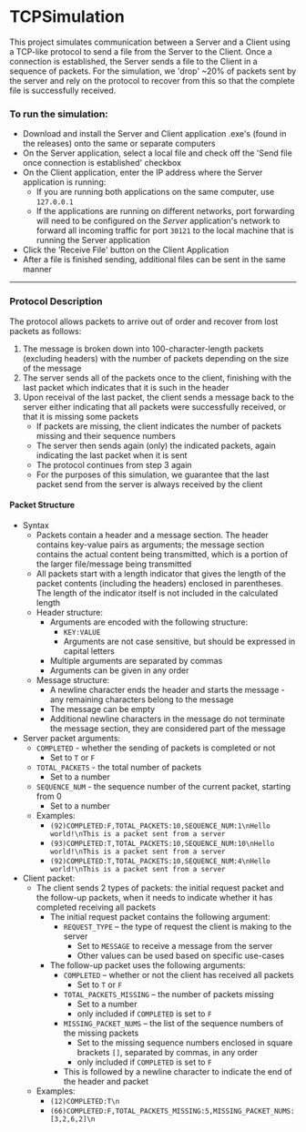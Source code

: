# TCPSimulation

This project simulates communication between a Server and a Client using a TCP-like protocol to send a file from the Server to the Client. Once a connection is established, the Server sends a file to the Client in a sequence of packets. For the simulation, we 'drop' ~20% of packets sent by the server and rely on the protocol to recover from this so that the complete file is successfully received.

### To run the simulation:
-   Download and install the Server and Client application .exe's (found in the releases) onto the same or separate computers
-   On the Server application, select a local file and check off the 'Send file once connection is established' checkbox
-   On the Client application, enter the IP address where the Server application is running:
    -   If you are running both applications on the same computer, use `127.0.0.1`
    -   If the applications are running on different networks, port forwarding will need to be configured on the *Server* application's network to forward all incoming traffic for port `30121` to the local machine that is running the Server application
-   Click the 'Receive File' button on the Client Application
-   After a file is finished sending, additional files can be sent in the same manner

***

### Protocol Description
The protocol allows packets to arrive out of order and recover from lost packets as follows:
1.  The message is broken down into 100-character-length packets (excluding headers) with the number of packets depending on the size of the message
2.  The server sends all of the packets once to the client, finishing with the last packet which indicates that it is such in the header
3.  Upon receival of the last packet, the client sends a message back to the server either indicating that all packets were successfully received, or that it is missing some packets
    -  If packets are missing, the client indicates the number of packets missing and their sequence numbers
    -  The server then sends again (only) the indicated packets, again indicating the last packet when it is sent
    -  The protocol continues from step 3 again
    -  For the purposes of this simulation, we guarantee that the last packet send from the server is always received by the client

#### Packet Structure
-   Syntax
    -   Packets contain a header and a message section. The header contains key-value pairs as arguments; the message section contains the actual content being transmitted, which is a portion of the larger file/message being transmitted
    -   All packets start with a length indicator that gives the length of the packet contents (including the headers) enclosed in parentheses. The length of the indicator itself is not included in the calculated length
    -   Header structure:
        -   Arguments are encoded with the following structure:
            -   `KEY:VALUE`
            -   Arguments are not case sensitive, but should be expressed in capital letters
        -   Multiple arguments are separated by commas
        -   Arguments can be given in any order
    -   Message structure:
        -   A newline character ends the header and starts the message - any remaining characters belong to the message
        -   The message can be empty
        -   Additional newline characters in the message do not terminate the message section, they are considered part of the message
-   Server packet arguments:
    -   `COMPLETED` - whether the sending of packets is completed or not
        -   Set to `T` or `F`
    -   `TOTAL_PACKETS` - the total number of packets
        -   Set to a number
    -   `SEQUENCE_NUM` - the sequence number of the current packet, starting from 0
        -   Set to a number
    -   Examples:
        -   `(92)COMPLETED:F,TOTAL_PACKETS:10,SEQUENCE_NUM:1\nHello world!\nThis is a packet sent from a server`
        -   `(93)COMPLETED:T,TOTAL_PACKETS:10,SEQUENCE_NUM:10\nHello world!\nThis is a packet sent from a server`
        -   `(92)COMPLETED:T,TOTAL_PACKETS:10,SEQUENCE_NUM:4\nHello world!\nThis is a packet sent from a server`
-   Client packet:
    -   The client sends 2 types of packets: the initial request packet and the follow-up packets, when it needs to indicate whether it has completed receiving all packets
        -   The initial request packet contains the following argument:
            -   `REQUEST_TYPE` – the type of request the client is making to the server
                -   Set to `MESSAGE` to receive a message from the server
                -   Other values can be used based on specific use-cases
        -   The follow-up packet uses the following arguments:
            -   `COMPLETED` – whether or not the client has received all packets
                -   Set to `T` or `F`
            -   `TOTAL_PACKETS_MISSING` – the number of packets missing
                -   Set to a number
                -   only included if `COMPLETED` is set to `F`
            -   `MISSING_PACKET_NUMS` – the list of the sequence numbers of the missing packets
                -   Set to the missing sequence numbers enclosed in square brackets `[]`, separated by commas, in any order
                -   only included if `COMPLETED` is set to `F`
            -   This is followed by a newline character to indicate the end of the header and packet
    -   Examples:
        -   `(12)COMPLETED:T\n`
        -   `(66)COMPLETED:F,TOTAL_PACKETS_MISSING:5,MISSING_PACKET_NUMS:[3,2,6,2]\n`
